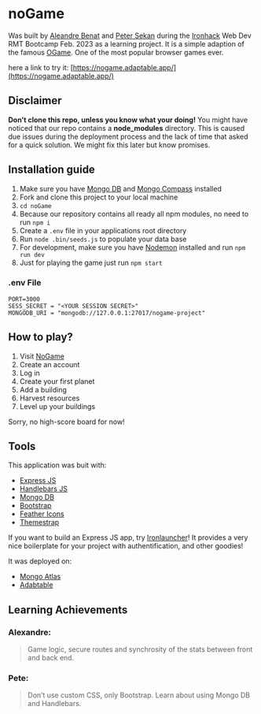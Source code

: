 # noGame

Was built by [Aleandre Benat](https://github.com/ABenat1988) and [Peter Sekan](https://github.com/PDXIII) during the [Ironhack](https://www.ironhack.com/) Web Dev RMT Bootcamp Feb. 2023 as a learning project.
It is a simple adaption of the famous [OGame](https://gameforge.com/en-GB/play/ogame). One of the most popular browser games ever.

here a link to try it: [https://nogame.adaptable.app/](https://nogame.adaptable.app/)

## Disclaimer

**Don’t clone this repo, unless you know what your doing!** You might have noticed that our repo contains a **node_modules** directory. This is caused due issues during the deployment process and the lack of time that asked for a quick solution. We might fix this later but know promises.

## Installation guide

1. Make sure you have [Mongo DB](https://www.mongodb.com/) and [Mongo Compass](https://www.mongodb.com/products/compass) installed
1. Fork and clone this project to your local machine
1. `cd noGame`
1. Because our repository contains all ready all npm modules, no need to run `npm i`
1. Create a `.env` file in your applications root directory
1. Run `node .bin/seeds.js` to populate your data base
1. For development, make sure you have [Nodemon](https://www.npmjs.com/package/nodemon) installed and run `npm run dev`
1. Just for playing the game just run `npm start`

### .env File

```
PORT=3000
SESS_SECRET = "<YOUR SESSION SECRET>"
MONGODB_URI = "mongodb://127.0.0.1:27017/nogame-project"
```

## How to play?

1. Visit [NoGame](https://nogame.adaptable.app/)
2. Create an account
3. Log in
4. Create your first planet
5. Add a building
6. Harvest resources
7. Level up your buildings

Sorry, no high-score board for now!

## Tools

This application was buit with:

- [Express JS](https://expressjs.com/)
- [Handlebars JS](https://handlebarsjs.com/)
- [Mongo DB](https://www.mongodb.com/)
- [Bootstrap](https://getbootstrap.com/)
- [Feather Icons](https://feathericons.com/)
- [Themestrap](https://themestr.app/)

If you want to build an Express JS app, try [Ironlauncher](https://github.com/ironhack-edu/ironlauncher)! It provides a very nice boilerplate for your project with authentification, and other goodies!

It was deployed on:

- [Mongo Atlas](https://www.mongodb.com/atlas)
- [Adabtable](https://adaptable.io/)

## Learning Achievements

### Alexandre:

> Game logic, secure routes and synchrosity of the stats between front and back end.

### Pete:

> Don’t use custom CSS, only Bootstrap. Learn about using Mongo DB and Handlebars.
